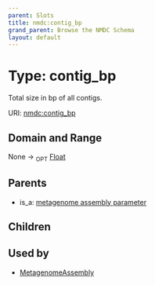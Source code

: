 ```yaml
---
parent: Slots
title: nmdc:contig_bp
grand_parent: Browse the NMDC Schema
layout: default
---
```


# Type: contig_bp


Total size in bp of all contigs.

URI: [nmdc:contig_bp](https://microbiomedata/meta/contig_bp)

## Domain and Range

None ->  <sub>OPT</sub> [Float](types/Float.md)

## Parents

 *  is_a: [metagenome assembly parameter](metagenome_assembly_parameter.md)

## Children


## Used by

 * [MetagenomeAssembly](MetagenomeAssembly.md)
